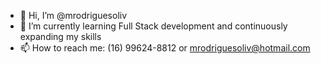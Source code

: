 - 👋 Hi, I’m @mrodriguesoliv
- 🌱 I’m currently learning Full Stack development and continuously expanding my skills
- 📫 How to reach me: (16) 99624-8812 or mrodriguesoliv@hotmail.com


